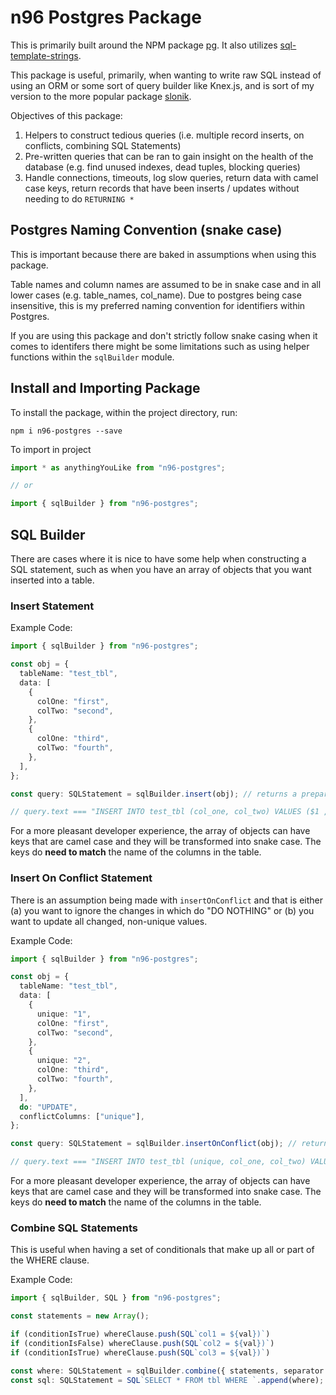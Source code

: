 # n96 Postgres Package

This is primarily built around the NPM package [pg](https://www.npmjs.com/package/pg). It also utilizes [sql-template-strings](https://www.npmjs.com/package/sql-template-strings).

This package is useful, primarily, when wanting to write raw SQL instead of using an ORM or some sort of query builder like Knex.js, and is sort of my version to the more popular package [slonik](https://www.npmjs.com/package/slonik).

Objectives of this package:

1. Helpers to construct tedious queries (i.e. multiple record inserts, on conflicts, combining SQL Statements)
2. Pre-written queries that can be ran to gain insight on the health of the database (e.g. find unused indexes, dead tuples, blocking queries)
3. Handle connections, timeouts, log slow queries, return data with camel case keys, return records that have been inserts / updates without needing to do `RETURNING *`

## Postgres Naming Convention (snake case)

This is important because there are baked in assumptions when using this package.

Table names and column names are assumed to be in snake case and in all lower cases (e.g. table_names, col_name). Due to postgres being case insensitive, this is my preferred naming convention for identifiers within Postgres.

If you are using this package and don't strictly follow snake casing when it comes to identifers there might be some limitations such as using helper functions within the `sqlBuilder` module.

## Install and Importing Package

To install the package, within the project directory, run:

```terminal
npm i n96-postgres --save
```

To import in project

```typescript
import * as anythingYouLike from "n96-postgres";

// or

import { sqlBuilder } from "n96-postgres";
```

## SQL Builder

There are cases where it is nice to have some help when constructing a SQL statement, such as when you have an array of objects that you want inserted into a table.

### Insert Statement

Example Code:

```typescript
import { sqlBuilder } from "n96-postgres";

const obj = {
  tableName: "test_tbl",
  data: [
    {
      colOne: "first",
      colTwo: "second",
    },
    {
      colOne: "third",
      colTwo: "fourth",
    },
  ],
};

const query: SQLStatement = sqlBuilder.insert(obj); // returns a prepared statement

// query.text === "INSERT INTO test_tbl (col_one, col_two) VALUES ($1 , $2) , ($3 , $4)"
```

For a more pleasant developer experience, the array of objects can have keys that are camel case and they will be transformed into snake case. The keys do **need to match** the name of the columns in the table.

### Insert On Conflict Statement

There is an assumption being made with `insertOnConflict` and that is either (a) you want to ignore the changes in which do "DO NOTHING" or (b) you want to update all changed, non-unique values.

Example Code:

```typescript
import { sqlBuilder } from "n96-postgres";

const obj = {
  tableName: "test_tbl",
  data: [
    {
      unique: "1",
      colOne: "first",
      colTwo: "second",
    },
    {
      unique: "2",
      colOne: "third",
      colTwo: "fourth",
    },
  ],
  do: "UPDATE",
  conflictColumns: ["unique"],
};

const query: SQLStatement = sqlBuilder.insertOnConflict(obj); // returns a prepared statement

// query.text === "INSERT INTO test_tbl (unique, col_one, col_two) VALUES ($1 , $2 , $3) , ($4 , $5 , $6) ON CONFLICT (unique) DO UPDATE col_one = EXCLUDED.col_one , col_two = EXCLUDED.col_two)"
```

For a more pleasant developer experience, the array of objects can have keys that are camel case and they will be transformed into snake case. The keys do **need to match** the name of the columns in the table.

### Combine SQL Statements

This is useful when having a set of conditionals that make up all or part of the WHERE clause.

Example Code:

```typescript
import { sqlBuilder, SQL } from "n96-postgres";

const statements = new Array();

if (conditionIsTrue) whereClause.push(SQL`col1 = ${val})`)
if (conditionIsFalse) whereClause.push(SQL`col2 = ${val})`)
if (conditionIsTrue) whereClause.push(SQL`col3 = ${val})`)

const where: SQLStatement = sqlBuilder.combine({ statements, separator: "AND" });
const sql: SQLStatement = SQL`SELECT * FROM tbl WHERE `.append(where);
```
